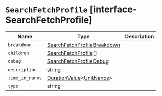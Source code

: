 # `SearchFetchProfile` [interface-SearchFetchProfile]

| Name | Type | Description |
| - | - | - |
| `breakdown` | [SearchFetchProfileBreakdown](./SearchFetchProfileBreakdown.md) | &nbsp; |
| `children` | [SearchFetchProfile](./SearchFetchProfile.md)[] | &nbsp; |
| `debug` | [SearchFetchProfileDebug](./SearchFetchProfileDebug.md) | &nbsp; |
| `description` | string | &nbsp; |
| `time_in_nanos` | [DurationValue](./DurationValue.md)<[UnitNanos](./UnitNanos.md)> | &nbsp; |
| `type` | string | &nbsp; |

